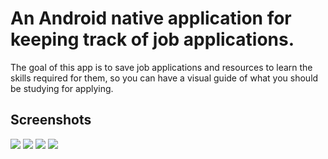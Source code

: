 # An Android native application for keeping track of job applications.

The goal of this app is to save job applications and resources to learn the skills required for them, so you can have a visual guide of what you should be studying for applying.

## Screenshots

<img src="../readme/screenshots/adding_course.png/"></img>
<img src="../readme/screenshots/companies_list.png/"></img>
<img src="../readme/screenshots/course_added.png/"></img>
<img src="../readme/screenshots/main_screen.png/"></img>
